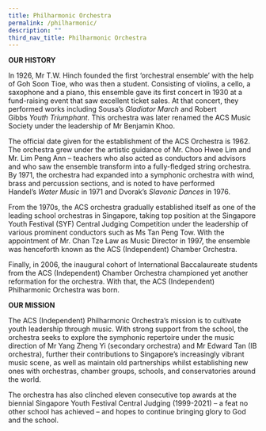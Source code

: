 ```yaml
---
title: Philharmonic Orchestra
permalink: /philharmonic/
description: ""
third_nav_title: Philharmonic Orchestra
---
```

**OUR HISTORY**

In 1926, Mr T.W. Hinch founded the first ‘orchestral ensemble’ with the help of Goh Soon Tioe, who was then a student. Consisting of violins, a cello, a saxophone and a piano, this ensemble gave its first concert in 1930 at a fund-raising event that saw excellent ticket sales. At that concert, they performed works including Sousa’s _Gladiator March_ and Robert Gibbs _Youth Triumphant._ This orchestra was later renamed the ACS Music Society under the leadership of Mr Benjamin Khoo.

The official date given for the establishment of the ACS Orchestra is 1962. The orchestra grew under the artistic guidance of Mr. Choo Hwee Lim and Mr. Lim Peng Ann – teachers who also acted as conductors and advisors and who saw the ensemble transform into a fully-fledged string orchestra. By 1971, the orchestra had expanded into a symphonic orchestra with wind, brass and percussion sections, and is noted to have performed Handel’s _Water Music_ in 1971 and Dvorak’s _Slavonic_ _Dances_ in 1976.

From the 1970s, the ACS orchestra gradually established itself as one of the leading school orchestras in Singapore, taking top position at the Singapore Youth Festival (SYF) Central Judging Competition under the leadership of various prominent conductors such as Ms Tan Peng Tow. With the appointment of Mr. Chan Tze Law as Music Director in 1997, the ensemble was henceforth known as the ACS (Independent) Chamber Orchestra.

Finally, in 2006, the inaugural cohort of International Baccalaureate students from the ACS (Independent) Chamber Orchestra championed yet another reformation for the orchestra. With that, the ACS (Independent) Philharmonic Orchestra was born.

**OUR MISSION**

The ACS (Independent) Philharmonic Orchestra’s mission is to cultivate youth leadership through music. With strong support from the school, the orchestra seeks to explore the symphonic repertoire under the music direction of Mr Yang Zheng Yi (secondary orchestra) and Mr Edward Tan (IB orchestra), further their contributions to Singapore’s increasingly vibrant music scene, as well as maintain old partnerships whilst establishing new ones with orchestras, chamber groups, schools, and conservatories around the world.

The orchestra has also clinched eleven consecutive top awards at the biennial Singapore Youth Festival Central Judging (1999-2021) – a feat no other school has achieved – and hopes to continue bringing glory to God and the school.